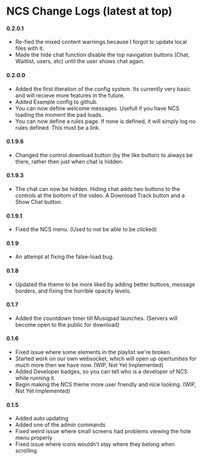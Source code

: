 # NCS Change Logs (latest at top)

#### 0.2.0.1
* Re-fied the mixed content warnings because I forgot to update local files with it.
* Made the hide chat function disable the top navigation buttons (Chat, Waitlist, users, etc) until the user shows chat again.

#### 0.2.0.0
* Added the first itteration of the config system. Its currently very basic and will recieve more features in the future.
* Added Example config to github.
* You can now define welcome messages. Usefull if you have NCS loading the moment the pad loads.
* You can now define a rules page. If none is defined, it will simply log no rules defined. This must be a link.

#### 0.1.9.6
* Changed the control download button (by the like button) to always be there, rather then just when chat is hidden.

#### 0.1.9.3
* The chat can now be hidden. Hiding chat adds two buttons to the controls at the bottom of the video. A Download Track button and a Show Chat button.

#### 0.1.9.1
* Fixed the NCS menu. (Used to not be able to be clicked)

#### 0.1.9
* An attempt at fixing the false-load bug.

#### 0.1.8
* Updated the theme to be more liked by adding better buttons, message borders, and fixing the horrible opacity levels.

#### 0.1.7
* Added the countdown timer till Musiqpad launches. (Servers will become open to the public for download)

#### 0.1.6
* Fixed issue where some elements in the playlist we're broken.
* Started work on our own websocket, which will open up opertunities for much more then we have now. (WIP, Not Yet Implemented)
* Added Developer badges, so you can tell who is a developer of NCS while running it.
* Begin making the NCS theme more user friendly and nice looking. (WIP, Not Yet Implemented)

#### 0.1.5
* Added auto updating
* Added one of the admin commands
* Fixed weird issue where small screens had problems viewing the hole menu properly
* Fixed issue where icons wouldn't stay where they belong when scrolling.
